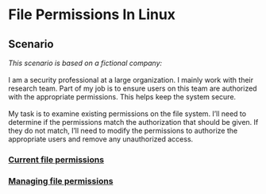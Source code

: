 <h1>File Permissions In Linux</h1>
<h2>Scenario</h2>
<I>This scenario is based on a fictional company:</I>
<br /><br />
I am a security professional at a large organization. I mainly work with their research team. Part of my job is to ensure users on this team are authorized with the appropriate permissions. This helps keep the system secure.
<br /><br />
My task is to examine existing permissions on the file system. I’ll need to determine if the permissions match the authorization that should be given. If they do not match, I’ll need to modify the permissions to authorize the appropriate users and remove any unauthorized access.
<h3><a href="https://github.com/TasneemSiddiqui/SecurityAudit/blob/main/Scope,%20goals,%20and%20risk%20assessment.md"><b>Current file permissions</b></a></h3>

<h3> <a href="https://github.com/TasneemSiddiqui/SecurityAudit/blob/main/Controls%20and%20compliance%20checklist.md"><b>Managing file permissions</b></a></h3>
